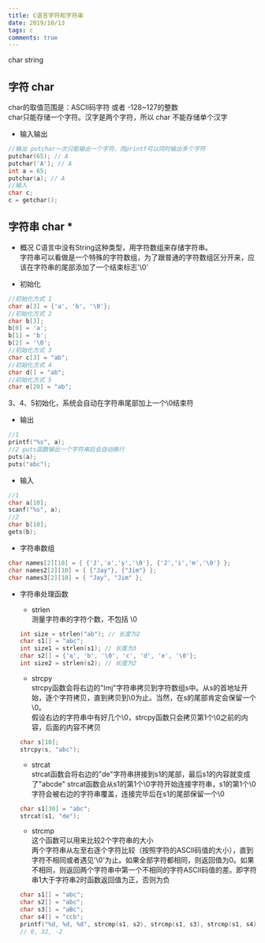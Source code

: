 ```yaml
---
title: C语言字符和字符串
date: 2019/10/13
tags: c
comments: true
---
```


char string
<!--more-->

## 字符 char

char的取值范围是：ASCII码字符 或者 -128~127的整数  
char只能存储一个字符。汉字是两个字符，所以 char 不能存储单个汉字  

* 输入输出

```C
//输出 putchar一次只能输出一个字符，而printf可以同时输出多个字符
putchar(65); // A
putchar('A'); // A
int a = 65;
putchar(a); // A
//输入
char c;
c = getchar();
```

## 字符串 char *

* 概况
C语言中没有String这种类型，用字符数组来存储字符串。  
字符串可以看做是一个特殊的字符数组，为了跟普通的字符数组区分开来，应该在字符串的尾部添加了一个结束标志'\0'  

* 初始化

```C
//初始化方式 1
char a[3] = {'a', 'b', '\0'};
//初始化方式 2
char b[3];
b[0] = 'a';
b[1] = 'b';
b[2] = '\0';
//初始化方式 3
char c[3] = "ab";
//初始化方式 4
char d[] = "ab";
//初始化方式 5
char e[20] = "ab";
```

3、4、5初始化，系统会自动在字符串尾部加上一个\0结束符  

* 输出

```C
//1
printf("%s", a);
//2 puts函数输出一个字符串后会自动换行
puts(a);
puts("abc");
```

* 输入

```C
//1
char a[10];
scanf("%s", a);
//2
char b[10];
gets(b);
```

* 字符串数组

```C
char names[2][10] = { {'J','a','y','\0'}, {'J','i','m','\0'} };
char names2[2][10] = { {"Jay"}, {"Jim"} };
char names3[2][10] = { "Jay", "Jim" };
```

* 字符串处理函数
  + strlen  
  测量字符串的字符个数，不包括 \0  

  ```C
  int size = strlen("ab"); // 长度为2
  char s1[] = "abc";
  int size1 = strlen(s1); // 长度为3
  char s2[] = {'a', 'b', '\0', 'c', 'd', 'e', '\0'};
  int size2 = strlen(s2); // 长度为2
  ```

  + strcpy  
  strcpy函数会将右边的"lmj"字符串拷贝到字符数组s中。从s的首地址开始，逐个字符拷贝，直到拷贝到\0为止。当然，在s的尾部肯定会保留一个\0。  
  假设右边的字符串中有好几个\0，strcpy函数只会拷贝第1个\0之前的内容，后面的内容不拷贝  

  ```C
  char s[10];
  strcpy(s, "abc");
  ```

  + strcat  
  strcat函数会将右边的"de"字符串拼接到s1的尾部，最后s1的内容就变成了"abcde"
  strcat函数会从s1的第1个\0字符开始连接字符串，s1的第1个\0字符会被右边的字符串覆盖，连接完毕后在s1的尾部保留一个\0  

  ```C
  char s1[30] = "abc";
  strcat(s1, "de");
  ```

  + strcmp  
  这个函数可以用来比较2个字符串的大小  
  两个字符串从左至右逐个字符比较（按照字符的ASCII码值的大小），直到字符不相同或者遇见'\0'为止。如果全部字符都相同，则返回值为0。如果不相同，则返回两个字符串中第一个不相同的字符ASCII码值的差。即字符串1大于字符串2时函数返回值为正，否则为负  

  ```C
  char s1[] = "abc";
  char s2[] = "abc";
  char s3[] = "aBc";
  char s4[] = "ccb";
  printf("%d, %d, %d", strcmp(s1, s2), strcmp(s1, s3), strcmp(s1, s4));
  // 0, 32, -2
  ```

